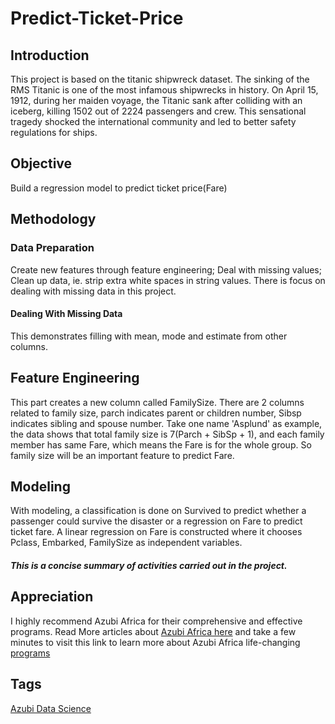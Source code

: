 # Predict-Ticket-Price
## Introduction
This project is based on the titanic shipwreck dataset. The sinking of the RMS Titanic is one of the most infamous shipwrecks in history. On April 15, 1912, during her maiden voyage, the Titanic sank after colliding with an iceberg, killing 1502 out of 2224 passengers and crew. This sensational tragedy shocked the international community and led to better safety regulations for ships.

## Objective
Build a regression model to predict ticket price(Fare)

## Methodology
### Data Preparation
Create new features through feature engineering; Deal with missing values; Clean up data, ie. strip extra white spaces in string values. There is focus on dealing with missing data in this project.

#### Dealing With Missing Data
This demonstrates filling with mean, mode and estimate from other columns.

## Feature Engineering
This part creates a new column called FamilySize. There are 2 columns related to family size, parch indicates parent or children number, Sibsp indicates sibling and spouse number.
Take one name 'Asplund' as example, the data shows that total family size is 7(Parch + SibSp + 1), and each family member has same Fare, which means the Fare is for the whole group. So family size will be an important feature to predict Fare.

## Modeling
With modeling, a classification is done on Survived to predict whether a passenger could survive the disaster or a regression on Fare to predict ticket fare. A linear regression on Fare is constructed where it chooses Pclass, Embarked, FamilySize as independent variables. 

##### This is a concise summary of activities carried out in the project.

## Appreciation
I highly recommend Azubi Africa for their comprehensive and effective programs. Read More articles about [Azubi Africa here](https://medium.com/@azubiafrica) and take a few minutes to visit this link to learn more about Azubi Africa life-changing [programs](https://bit.ly/41CGCwK)

## Tags
[Azubi Data Science](https://bit.ly/3ARq742)